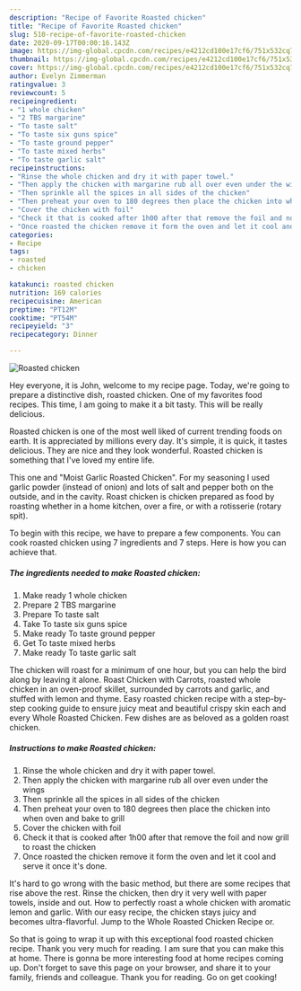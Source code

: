 ```yaml
---
description: "Recipe of Favorite Roasted chicken"
title: "Recipe of Favorite Roasted chicken"
slug: 510-recipe-of-favorite-roasted-chicken
date: 2020-09-17T00:00:16.143Z
image: https://img-global.cpcdn.com/recipes/e4212cd100e17cf6/751x532cq70/roasted-chicken-recipe-main-photo.jpg
thumbnail: https://img-global.cpcdn.com/recipes/e4212cd100e17cf6/751x532cq70/roasted-chicken-recipe-main-photo.jpg
cover: https://img-global.cpcdn.com/recipes/e4212cd100e17cf6/751x532cq70/roasted-chicken-recipe-main-photo.jpg
author: Evelyn Zimmerman
ratingvalue: 3
reviewcount: 5
recipeingredient:
- "1 whole chicken"
- "2 TBS margarine"
- "To taste salt"
- "To taste six guns spice"
- "To taste ground pepper"
- "To taste mixed herbs"
- "To taste garlic salt"
recipeinstructions:
- "Rinse the whole chicken and dry it with paper towel."
- "Then apply the chicken with margarine rub all over even under the wings"
- "Then sprinkle all the spices in all sides of the chicken"
- "Then preheat your oven to 180 degrees then place the chicken into when oven and bake to grill"
- "Cover the chicken with foil"
- "Check it that is cooked after 1h00 after that remove the foil and now grill to roast the chicken"
- "Once roasted the chicken remove it form the oven and let it cool and serve it once it&#39;s done."
categories:
- Recipe
tags:
- roasted
- chicken

katakunci: roasted chicken 
nutrition: 169 calories
recipecuisine: American
preptime: "PT12M"
cooktime: "PT54M"
recipeyield: "3"
recipecategory: Dinner

---
```



![Roasted chicken](https://img-global.cpcdn.com/recipes/e4212cd100e17cf6/751x532cq70/roasted-chicken-recipe-main-photo.jpg)

Hey everyone, it is John, welcome to my recipe page. Today, we're going to prepare a distinctive dish, roasted chicken. One of my favorites food recipes. This time, I am going to make it a bit tasty. This will be really delicious.

Roasted chicken is one of the most well liked of current trending foods on earth. It is appreciated by millions every day. It's simple, it is quick, it tastes delicious. They are nice and they look wonderful. Roasted chicken is something that I've loved my entire life.

This one and &#34;Moist Garlic Roasted Chicken&#34;. For my seasoning I used garlic powder (instead of onion) and lots of salt and pepper both on the outside, and in the cavity. Roast chicken is chicken prepared as food by roasting whether in a home kitchen, over a fire, or with a rotisserie (rotary spit).


To begin with this recipe, we have to prepare a few components. You can cook roasted chicken using 7 ingredients and 7 steps. Here is how you can achieve that.

<!--inarticleads1-->

##### The ingredients needed to make Roasted chicken:

1. Make ready 1 whole chicken
1. Prepare 2 TBS margarine
1. Prepare To taste salt
1. Take To taste six guns spice
1. Make ready To taste ground pepper
1. Get To taste mixed herbs
1. Make ready To taste garlic salt


The chicken will roast for a minimum of one hour, but you can help the bird along by leaving it alone. Roast Chicken with Carrots, roasted whole chicken in an oven-proof skillet, surrounded by carrots and garlic, and stuffed with lemon and thyme. Easy roasted chicken recipe with a step-by-step cooking guide to ensure juicy meat and beautiful crispy skin each and every Whole Roasted Chicken. Few dishes are as beloved as a golden roast chicken. 

<!--inarticleads2-->

##### Instructions to make Roasted chicken:

1. Rinse the whole chicken and dry it with paper towel.
1. Then apply the chicken with margarine rub all over even under the wings
1. Then sprinkle all the spices in all sides of the chicken
1. Then preheat your oven to 180 degrees then place the chicken into when oven and bake to grill
1. Cover the chicken with foil
1. Check it that is cooked after 1h00 after that remove the foil and now grill to roast the chicken
1. Once roasted the chicken remove it form the oven and let it cool and serve it once it&#39;s done.


It&#39;s hard to go wrong with the basic method, but there are some recipes that rise above the rest. Rinse the chicken, then dry it very well with paper towels, inside and out. How to perfectly roast a whole chicken with aromatic lemon and garlic. With our easy recipe, the chicken stays juicy and becomes ultra-flavorful. Jump to the Whole Roasted Chicken Recipe or. 

So that is going to wrap it up with this exceptional food roasted chicken recipe. Thank you very much for reading. I am sure that you can make this at home. There is gonna be more interesting food at home recipes coming up. Don't forget to save this page on your browser, and share it to your family, friends and colleague. Thank you for reading. Go on get cooking!
